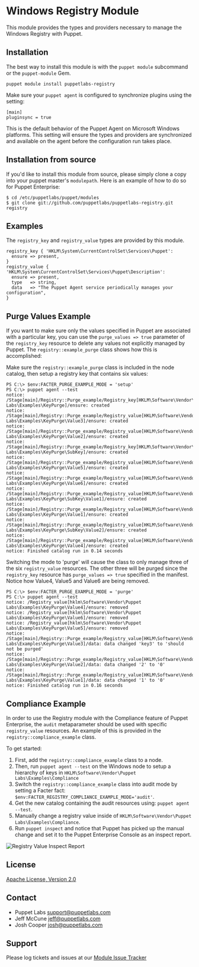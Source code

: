 Windows Registry Module
=======================

This module provides the types and providers necessary to manage the Windows
Registry with Puppet.

Installation
------------

The best way to install this module is with the `puppet module` subcommand or
the `puppet-module` Gem.

    puppet module install puppetlabs-registry

Make sure your `puppet agent` is configured to synchronize plugins using the
setting:

    [main]
    pluginsync = true

This is the default behavior of the Puppet Agent on Microsoft Windows
platforms.  This setting will ensure the types and providers are synchronized
and available on the agent before the configuration run takes place.


Installation from source
------------------------

If you'd like to install this module from source, please simply clone a copy
into your puppet master's `modulepath`.  Here is an example of how to do so for
Puppet Enterprise:

    $ cd /etc/puppetlabs/puppet/modules
    $ git clone git://github.com/puppetlabs/puppetlabs-registry.git registry

Examples
--------

The `registry_key` and `registry_value` types are provided by this module.

    registry_key { 'HKLM\System\CurrentControlSet\Services\Puppet':
      ensure => present,
    }
    registry_value { 'HKLM\System\CurrentControlSet\Services\Puppet\Description':
      ensure => present,
      type   => string,
      data   => "The Puppet Agent service periodically manages your configuration",
    }

Purge Values Example
--------------------

If you want to make sure only the values specified in Puppet are associated
with a particular key, you can use the `purge_values => true` parameter of the
`registry_key` resource to delete any values not explicitly managed by Puppet.
The `registry::example_purge` class shows how this is accomplished:

Make sure the `registry::example_purge` class is included in the node catalog,
then setup a registry key that contains six values:

    PS C:\> $env:FACTER_PURGE_EXAMPLE_MODE = 'setup'
    PS C:\> puppet agent --test
    notice: /Stage[main]/Registry::Purge_example/Registry_key[HKLM\Software\Vendor\Puppet Labs\Examples\KeyPurge]/ensure: created
    notice: /Stage[main]/Registry::Purge_example/Registry_value[HKLM\Software\Vendor\Puppet Labs\Examples\KeyPurge\Value3]/ensure: created
    notice: /Stage[main]/Registry::Purge_example/Registry_value[HKLM\Software\Vendor\Puppet Labs\Examples\KeyPurge\Value2]/ensure: created
    notice: /Stage[main]/Registry::Purge_example/Registry_key[HKLM\Software\Vendor\Puppet Labs\Examples\KeyPurge\SubKey]/ensure: created
    notice: /Stage[main]/Registry::Purge_example/Registry_value[HKLM\Software\Vendor\Puppet Labs\Examples\KeyPurge\Value5]/ensure: created
    notice: /Stage[main]/Registry::Purge_example/Registry_value[HKLM\Software\Vendor\Puppet Labs\Examples\KeyPurge\Value6]/ensure: created
    notice: /Stage[main]/Registry::Purge_example/Registry_value[HKLM\Software\Vendor\Puppet Labs\Examples\KeyPurge\SubKey\Value1]/ensure: created
    notice: /Stage[main]/Registry::Purge_example/Registry_value[HKLM\Software\Vendor\Puppet Labs\Examples\KeyPurge\Value1]/ensure: created
    notice: /Stage[main]/Registry::Purge_example/Registry_value[HKLM\Software\Vendor\Puppet Labs\Examples\KeyPurge\SubKey\Value2]/ensure: created
    notice: /Stage[main]/Registry::Purge_example/Registry_value[HKLM\Software\Vendor\Puppet Labs\Examples\KeyPurge\Value4]/ensure: created
    notice: Finished catalog run in 0.14 seconds

Switching the mode to 'purge' will cause the class to only manage three of the
six `registry_value` resources.  The other three will be purged since the
`registry_key` resource has `purge_values => true` specified in the manifest.
Notice how Value4, Value5 and Value6 are being removed.

    PS C:\> $env:FACTER_PURGE_EXAMPLE_MODE = 'purge'
    PS C:\> puppet agent --test
    notice: /Registry_value[hklm\Software\Vendor\Puppet Labs\Examples\KeyPurge\Value4]/ensure: removed
    notice: /Registry_value[hklm\Software\Vendor\Puppet Labs\Examples\KeyPurge\Value6]/ensure: removed
    notice: /Registry_value[hklm\Software\Vendor\Puppet Labs\Examples\KeyPurge\Value5]/ensure: removed
    notice: /Stage[main]/Registry::Purge_example/Registry_value[HKLM\Software\Vendor\Puppet Labs\Examples\KeyPurge\Value3]/data: data changed 'key3' to 'should not be purged'
    notice: /Stage[main]/Registry::Purge_example/Registry_value[HKLM\Software\Vendor\Puppet Labs\Examples\KeyPurge\Value2]/data: data changed '2' to '0'
    notice: /Stage[main]/Registry::Purge_example/Registry_value[HKLM\Software\Vendor\Puppet Labs\Examples\KeyPurge\Value1]/data: data changed '1' to '0'
    notice: Finished catalog run in 0.16 seconds

Compliance Example
------------------

In order to use the Registry module with the Compliance feature of Puppet
Enterprise, the `audit` metaparameter should be used with specific
`registry_value` resources.  An example of this is provided in the
`registry::compliance_example` class.

To get started:

 1. First, add the `registry::compliance_example` class to a node.
 2. Then, run `puppet agent --test` on the Windows node to setup a hierarchy of
    keys in `HKLM\Software\Vendor\Puppet Labs\Examples\Compliance`
 3. Switch the `registry::compliance_example` class into audit mode by setting
    a Facter fact: `$env:FACTER_REGISTRY_COMPLIANCE_EXAMPLE_MODE='audit'`.
 4. Get the new catalog containing the audit resources using: `puppet agent
    --test`.
 5. Manually change a registry value inside of `HKLM\Software\Vendor\Puppet
    Labs\Examples\Compliance`.
 6. Run `puppet inspect` and notice that Puppet has picked up the manual change
    and set it to the Puppet Enterprise Console as an inspect report.

![Registry Value Inspect Report](http://links.puppetlabs.com/screen_shot_registry_value_audit_01.png)

License
-------

[Apache License, Version 2.0](http://www.apache.org/licenses/LICENSE-2.0.html)


Contact
-------

 * Puppet Labs <support@puppetlabs.com>
 * Jeff McCune <jeff@puppetlabs.com>
 * Josh Cooper <josh@puppetlabs.com>


Support
-------

Please log tickets and issues at our [Module Issue
Tracker](http://projects.puppetlabs.com/projects/modules)
